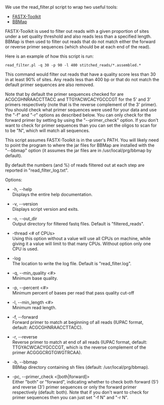 We use the read_filter.pl script to wrap two useful tools:

* [FASTX-Toolkit](http://hannonlab.cshl.edu/fastx_toolkit/)
* [BBMap](https://sourceforge.net/projects/bbmap/)

FASTX-Toolkit is used to filter out reads with a given proportion of sites under a set quality threshold and also reads less than a specified length. BBMap is then used to filter out reads that do not match either the forward or reverse primer sequences (which should be at each end of the read).

Here is an example of how this script is run:

    read_filter.pl -q 30 -p 90 -l 400 stitched_reads/*.assembled.*

This command would filter out reads that have a quality score less than 30 in at least 90% of sites. Any reads less than 400 bp or that do not match the default primer sequences are also removed.  

Note that by default the primer sequences checked for are ACGCGHNRAACCTTACC and TTGYACWCACYGCCCGT for the 5' and 3' primers respectively (note that is the reverse complement of the 3' primer). You should check what primer sequences were used for your data and use the "-f" and "-r" options as described below. You can only check for the forward primer by setting by using the "--primer_check" option. If you don't want to check for primer sequences than you can set the oligos to scan for to be "N", which will match all sequences. 

This script assumes FASTX-Toolkit is in the user's PATH. You will likely need to point the program to where the jar files for BBMap are installed with the "--bbmap" option (it assumes the jar files are in /usr/local/prg/bbmap by default). 

By default the numbers (and %) of reads filtered out at each step are reported in "read_filter_log.txt".

Options: 

* -h, --help <br>
   Displays the entire help documentation.

* -v, --version <br>
   Displays script version and exits.

* -o, --out_dir <file> <br> 
   Output directory for filtered fastq files. Default is "filtered_reads".

* -thread <# of CPUs> <br>
   Using this option without a value will use all CPUs on machine, while giving it a value will limit to that many CPUs. Without option only one CPU is used.

* -log <file> <br>
   The location to write the log file. Default is "read_filter.log".

* -q, --min_quality <#> <br>
   Minimum base quality.

* -p, --percent <#> <br>
   Minimum percent of bases per read that pass quality cut-off

* -l, --min_length <#> <br>
   Minimum read length.

* -f, --forward <oligo> <br>
   Forward primer to match at beginning of all reads (IUPAC format, default: ACGCGHNRAACCTTACC).

* -r, --reverse <oligo> <br>
   Reverse primer to match at end of all reads (IUPAC format, default: TTGYACWCACYGCCCGT, which is the reverse complement of the primer ACGGGCRGTGWGTRCAA).

* -b, --bbmap <PATH> <br>
   BBMap directory containing sh files (default: /usr/local/prg/bbmap).

* -pc, --primer_check <[both|forward]> <br>
   Either "both" or "forward", indicating whether to check both forward (5') and reverse (3') primer sequences or only the forward primer respectively (default: both). Note that if you don't want to check for primer sequences then you can just set "-f N" and "-r N".